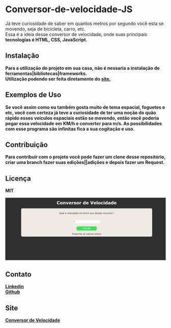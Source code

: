 # Conversor-de-velocidade-JS

Já teve curiosidade de saber em quantos metros por segundo você esta se movendo, seja de bicicleta, carro, etc. <br>
Essa é a ideia desse conversor de velocidade, onde suas principais <b>tecnologias<b> é <b>HTML<b>, <b>CSS<b>, <b>JavaScript.<b>
## Instalação

Para a utilização do projeto em sua casa, não é nessaria a instalação de ferramentas|bibliotecas|frameworks. <br>
Utilização podendo ser feita diretamente do <a href="https://marcelo-anselmo.github.io/Conversor-de-velocidade-JS/" target="_blank">site.</a>

## Exemplos de Uso

Se você assim como eu também gosta muito de tema espacial, foguetes e etc, você com certeza já teve a curiosidade de ter uma noção do quão rápido esses veículos espaciais estão se movendo, então você poderia pegar essa velocidade em KM/h e converter para m/s. As possíbilidades com esse programa são infinitas fica a sua cogitação e uso.

## Contribuição

Para contribuir com o projeto você pode fazer um clone desse repositório, criar uma branch fazer suas edições||adições e depois fazer um <b>Request.<b>

## Licença

MIT

![Logo ou imagem do projeto](./siteImg.png)

## Contato

<a href="https://www.linkedin.com/in/marcelo-anselmo-41587b280/" targuet="_blank">Linkedin</a> <br>
<a href="https://github.com/Marcelo-Anselmo" targuet="_blank">Github</a>

## Site
<a href="https://marcelo-anselmo.github.io/Conversor-de-velocidade-JS/" target="_blank">Conversor de Velocidade</a>
